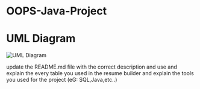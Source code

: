 # OOPS-Java-Project

# UML Diagram

![UML Diagram](https://github.com/BhanuPrakashNani/OOPS-Java-Project/blob/master/UML-OOPS.png)

update the README.md file with the correct description and use
and explain the every table you used in the resume builder
and explain the tools you used for the project (eG: SQL,Java,etc..)
